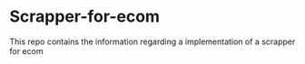 # Scrapper-for-ecom
This repo contains the information regarding a implementation of a scrapper for ecom
